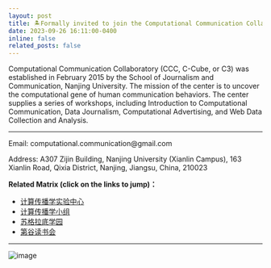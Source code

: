 ```yaml
---
layout: post
title: 🏝️Formally invited to join the Computational Communication Collaboratory.
date: 2023-09-26 16:11:00-0400
inline: false
related_posts: false
---
```


Computational Communication Collaboratory (CCC, C-Cube, or C3) was established in February 2015 by the School of Journalism and Communication, Nanjing University. The mission of the center is to uncover the computational gene of human communication behaviors. The center supplies a series of workshops, including Introduction to Computational Communication, Data Journalism, Computational Advertising, and Web Data Collection and Analysis.

***
<p>Email: computational.communication@gmail.com</p>
<p>Address: A307 Zijin Building, Nanjing University (Xianlin Campus), 163 Xianlin Road, Qixia District, Nanjing, Jiangsu, China, 210023</p>

**Related Matrix (click on the links to jump)：**
<ul>
    <li><A href="https://computational-communication.com/" target=_blank>计算传播学实验中心</A></li>
    <li><A href="https://www.douban.com/group/webmining/" target=_blank>计算传播学小组</A></li>
    <li><A href="https://www.douban.com/group/socratesacademy/" target=_blank>苏格拉底学园</A></li>
    <li><A href="https://www.douban.com/group/topic/174440775/?_i=7704316pOWT4K8" target=_blank>第谷读书会</A></li>
</ul>


***

![image](https://github.com/Hawaii-Yan/Hawaii-Yan.github.io/assets/143163240/29dad8ee-6577-4abc-9546-339edee8e089)



